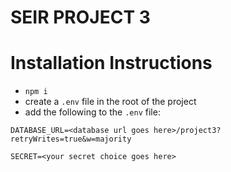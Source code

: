 # SEIR PROJECT 3

# Installation Instructions
* `npm i`
* create a `.env` file in the root of the project
* add the following to the `.env` file:
```
DATABASE_URL=<database url goes here>/project3?retryWrites=true&w=majority

SECRET=<your secret choice goes here>
```

